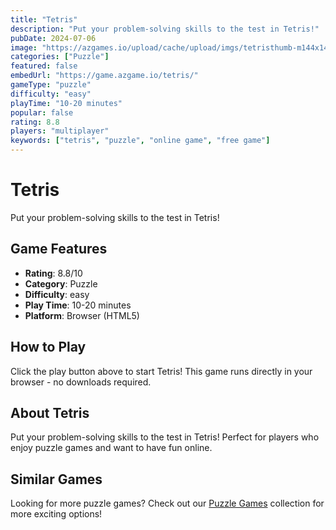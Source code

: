 ```yaml
---
title: "Tetris"
description: "Put your problem-solving skills to the test in Tetris!"
pubDate: 2024-07-06
image: "https://azgames.io/upload/cache/upload/imgs/tetristhumb-m144x144.webp"
categories: ["Puzzle"]
featured: false
embedUrl: "https://game.azgame.io/tetris/"
gameType: "puzzle"
difficulty: "easy"
playTime: "10-20 minutes"
popular: false
rating: 8.8
players: "multiplayer"
keywords: ["tetris", "puzzle", "online game", "free game"]
---
```


# Tetris

Put your problem-solving skills to the test in Tetris!

## Game Features

- **Rating**: 8.8/10
- **Category**: Puzzle
- **Difficulty**: easy
- **Play Time**: 10-20 minutes
- **Platform**: Browser (HTML5)

## How to Play

Click the play button above to start Tetris! This game runs directly in your browser - no downloads required.

## About Tetris

Put your problem-solving skills to the test in Tetris! Perfect for players who enjoy puzzle games and want to have fun online.

## Similar Games

Looking for more puzzle games? Check out our [Puzzle Games](/categories/puzzle) collection for more exciting options!
